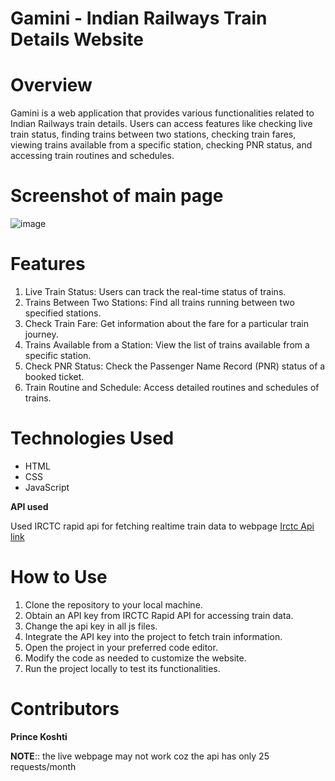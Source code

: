 # Gamini - Indian Railways Train Details Website
# Overview

Gamini is a web application that provides various functionalities related to Indian Railways train details. Users can access features like checking live train status, finding trains between two stations, checking train fares, viewing trains available from a specific station, checking PNR status, and accessing train routines and schedules.

# Screenshot of main page

![image](https://github.com/prince7703/Gamini/assets/97835858/1d16c6c4-986f-457c-830f-26c9d89f3e66)


# Features
1. Live Train Status: Users can track the real-time status of trains.
2. Trains Between Two Stations: Find all trains running between two specified stations.
3. Check Train Fare: Get information about the fare for a particular train journey.
4. Trains Available from a Station: View the list of trains available from a specific station.
5. Check PNR Status: Check the Passenger Name Record (PNR) status of a booked ticket.
6. Train Routine and Schedule: Access detailed routines and schedules of trains.

# Technologies Used
- HTML
- CSS
- JavaScript

**API used**

Used IRCTC rapid api for fetching realtime train data to webpage
[Irctc Api link](https://rapidapi.com/IRCTCAPI/api/irctc1)

# How to Use
1. Clone the repository to your local machine.
2. Obtain an API key from IRCTC Rapid API for accessing train data.
3. Change the api key in all js files.
4. Integrate the API key into the project to fetch train information.
5. Open the project in your preferred code editor.
6. Modify the code as needed to customize the website.
7. Run the project locally to test its functionalities.

# Contributors

**Prince Koshti**

**NOTE**:: the live webpage may not work coz the api has only 25 requests/month
